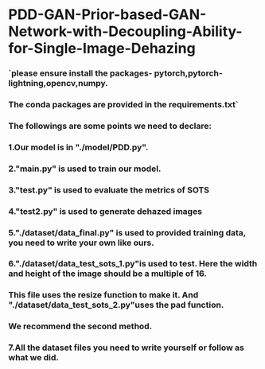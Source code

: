 # PDD-GAN-Prior-based-GAN-Network-with-Decoupling-Ability-for-Single-Image-Dehazing
### `please ensure install the packages- pytorch,pytorch-lightning,opencv,numpy.
### The conda packages are provided in the requirements.txt`

### The followings are some points we need to declare:
### 1.Our model is in "./model/PDD.py".
### 2."main.py" is used to train our model.
### 3."test.py" is used to evaluate the metrics of SOTS
### 4."test2.py" is used to generate dehazed images
### 5."./dataset/data_final.py" is used to provided training data, you need to write your own like ours.
### 6."./dataset/data_test_sots_1.py"is used to test. Here the width and height of the image should be a multiple of 16.
###    This file uses the resize function to make it. And "./dataset/data_test_sots_2.py"uses the pad function.
###    We recommend the second method.
### 7.All the dataset files you need to write yourself or follow as what we did.
 
